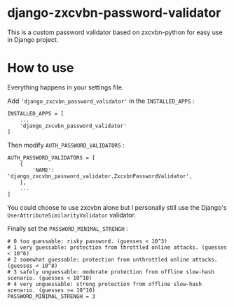 # django-zxcvbn-password-validator

This is a custom password validator based on zxcvbn-python for easy use in Django project.

# How to use

Everything happens in your settings file.

Add `'django_zxcvbn_password_validator'` in the `INSTALLED_APPS` :

	INSTALLED_APPS = [
		...
		'django_zxcvbn_password_validator'
	]

Then modify `AUTH_PASSWORD_VALIDATORS` :

	AUTH_PASSWORD_VALIDATORS = [
		{
			'NAME': 'django_zxcvbn_password_validator.ZxcvbnPasswordValidator',
		},
		...
	]

You could choose to use zxcvbn alone but I personally still use the  Django's
`UserAttributeSimilarityValidator` validator.

Finally set the `PASSWORD_MINIMAL_STRENGH` :

	# 0 too guessable: risky password. (guesses < 10^3)
	# 1 very guessable: protection from throttled online attacks. (guesses < 10^6)
	# 2 somewhat guessable: protection from unthrottled online attacks. (guesses < 10^8)
	# 3 safely unguessable: moderate protection from offline slow-hash scenario. (guesses < 10^10)
	# 4 very unguessable: strong protection from offline slow-hash scenario. (guesses >= 10^10)
	PASSWORD_MINIMAL_STRENGH = 3

